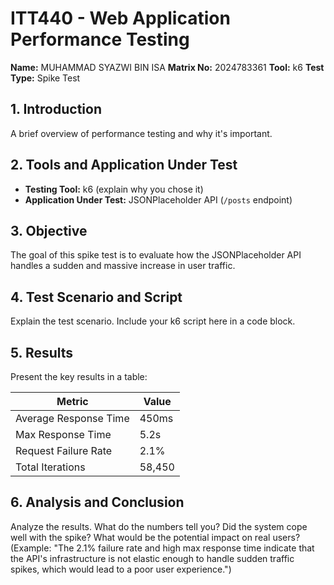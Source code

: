 # ITT440 - Web Application Performance Testing

**Name:** MUHAMMAD SYAZWI BIN ISA
**Matrix No:** 2024783361
**Tool:** k6
**Test Type:** Spike Test

## 1. Introduction
A brief overview of performance testing and why it's important.

## 2. Tools and Application Under Test
- **Testing Tool:** k6 (explain why you chose it)
- **Application Under Test:** JSONPlaceholder API (`/posts` endpoint)

## 3. Objective
The goal of this spike test is to evaluate how the JSONPlaceholder API handles a sudden and massive increase in user traffic.

## 4. Test Scenario and Script
Explain the test scenario. Include your k6 script here in a code block.

## 5. Results
Present the key results in a table:

| Metric                | Value  |
| --------------------- | ------ |
| Average Response Time | 450ms  |
| Max Response Time     | 5.2s   |
| Request Failure Rate  | 2.1%   |
| Total Iterations      | 58,450 |

## 6. Analysis and Conclusion
Analyze the results. What do the numbers tell you? Did the system cope well with the spike? What would be the potential impact on real users?
(Example: "The 2.1% failure rate and high max response time indicate that the API's infrastructure is not elastic enough to handle sudden traffic spikes, which would lead to a poor user experience.")
